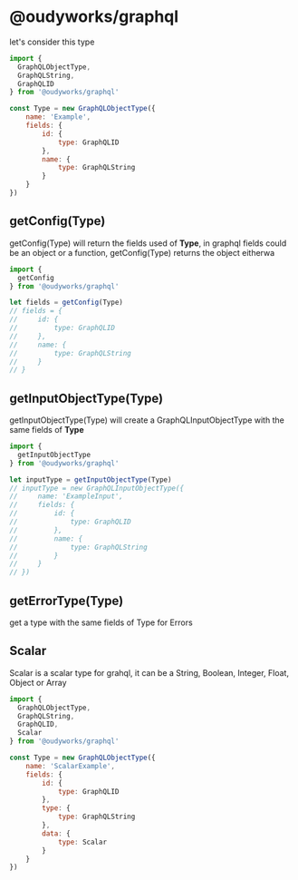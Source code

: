 # @oudyworks/graphql

let's consider this type

```js
import {
  GraphQLObjectType,
  GraphQLString,
  GraphQLID
} from '@oudyworks/graphql'

const Type = new GraphQLObjectType({
    name: 'Example',
    fields: {
        id: {
            type: GraphQLID
        },
        name: {
            type: GraphQLString
        }
    }
})
```

## getConfig(Type)
getConfig(Type) will return the fields used of **Type**, in graphql fields could be an object or a function, getConfig(Type) returns the object eitherwa

```js
import {
  getConfig
} from '@oudyworks/graphql'

let fields = getConfig(Type)
// fields = {
//     id: {
//         type: GraphQLID
//     },
//     name: {
//         type: GraphQLString
//     }
// }
```

## getInputObjectType(Type)
getInputObjectType(Type) will create a GraphQLInputObjectType with the same fields of **Type**

```js
import {
  getInputObjectType
} from '@oudyworks/graphql'

let inputType = getInputObjectType(Type)
// inputType = new GraphQLInputObjectType({
//     name: 'ExampleInput',
//     fields: {
//         id: {
//             type: GraphQLID
//         },
//         name: {
//             type: GraphQLString
//         }
//     }
// })
```

## getErrorType(Type)
get a type with the same fields of Type for Errors

## Scalar
Scalar is a scalar type for grahql, it can be a String, Boolean, Integer, Float, Object or Array

```js
import {
  GraphQLObjectType,
  GraphQLString,
  GraphQLID,
  Scalar
} from '@oudyworks/graphql'

const Type = new GraphQLObjectType({
    name: 'ScalarExample',
    fields: {
        id: {
            type: GraphQLID
        },
        type: {
            type: GraphQLString
        },
        data: {
            type: Scalar
        }
    }
})
```